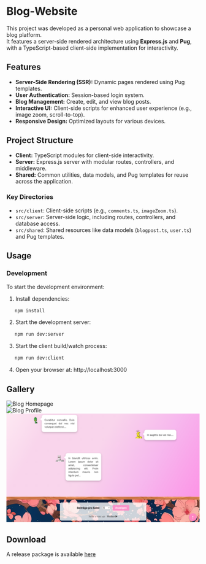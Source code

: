 # Blog-Website

This project was developed as a personal web application to showcase a blog platform.  
It features a server-side rendered architecture using **Express.js** and **Pug**, with a TypeScript-based client-side implementation for interactivity.

## Features

- **Server-Side Rendering (SSR):** Dynamic pages rendered using Pug templates.  
- **User Authentication:** Session-based login system.  
- **Blog Management:** Create, edit, and view blog posts.  
- **Interactive UI:** Client-side scripts for enhanced user experience (e.g., image zoom, scroll-to-top).  
- **Responsive Design:** Optimized layouts for various devices.  

## Project Structure

- **Client:** TypeScript modules for client-side interactivity.  
- **Server:** Express.js server with modular routes, controllers, and middleware.  
- **Shared:** Common utilities, data models, and Pug templates for reuse across the application.  

### Key Directories
- `src/client`: Client-side scripts (e.g., `comments.ts`, `imageZoom.ts`).  
- `src/server`: Server-side logic, including routes, controllers, and database access.  
- `src/shared`: Shared resources like data models (`blogpost.ts`, `user.ts`) and Pug templates.  

## Usage

### Development

To start the development environment:

1. Install dependencies:
```sh
   npm install
```

2. Start the development server:
```sh
   npm run dev:server
```

3. Start the client build/watch process:
```sh
   npm run dev:client
```

4. Open your browser at:
   http://localhost:3000

## Gallery

![Blog Homepage](screenshots/web_index.png)  
![Blog Profile](screenshots/web_profile.png)
![Blog Comments](screenshots/web_comments.png)

## Download

A release package is available [here](https://github.com/lufa3014/Blog-Website/releases/latest)
